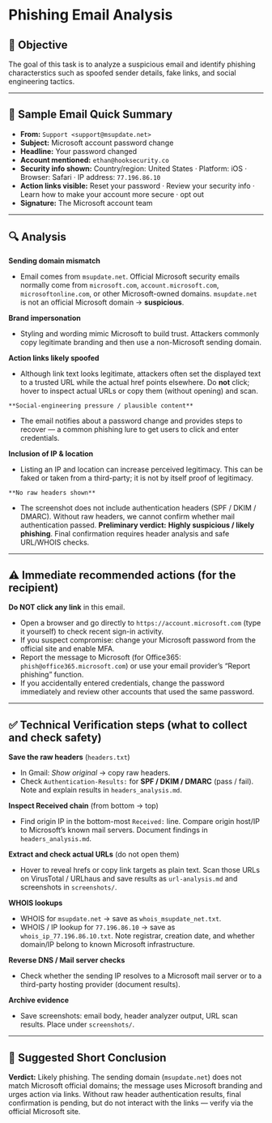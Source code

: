 # Phishing Email Analysis

## 📌 Objective
The goal of this task is to analyze a suspicious email and identify phishing characterstics such as spoofed sender details,  fake links,  and social engineering tactics.

---

## 📧 Sample Email Quick Summary
- **From:** `Support <support@msupdate.net>`  
- **Subject:** Microsoft account password change  
- **Headline:** Your password changed  
- **Account mentioned:** `ethan@hooksecurity.co`  
- **Security info shown:** Country/region: United States · Platform: iOS · Browser: Safari · IP address: `77.196.86.10`  
- **Action links visible:** Reset your password · Review your security info · Learn how to make your account more secure · opt out  
- **Signature:** The Microsoft account team

---

## 🔍 Analysis
**Sending domain mismatch**  
   - Email comes from `msupdate.net`. Official Microsoft security emails normally come from `microsoft.com`, `account.microsoft.com`, `microsoftonline.com`, or other   Microsoft-owned domains. `msupdate.net` is not an official Microsoft domain → **suspicious**.

   **Brand impersonation**  
   - Styling and wording mimic Microsoft to build trust. Attackers commonly copy legitimate branding and then use a non-Microsoft sending domain.

   **Action links likely spoofed**  
   - Although link text looks legitimate, attackers often set the displayed text to a trusted URL while the actual href points elsewhere. Do **not** click; hover to inspect actual URLs or copy them (without opening) and scan.

    **Social-engineering pressure / plausible content**  
   - The email notifies about a password change and provides steps to recover — a common phishing lure to get users to click and enter credentials.

   **Inclusion of IP & location**  
   - Listing an IP and location can increase perceived legitimacy. This can be faked or taken from a third-party; it is not by itself proof of legitimacy.

    **No raw headers shown**  
   - The screenshot does not include authentication headers (SPF / DKIM / DMARC). Without raw headers, we cannot confirm whether mail authentication passed.
**Preliminary verdict:** **Highly suspicious / likely phishing**. Final confirmation requires header analysis and safe URL/WHOIS checks.

---

## ⚠️ Immediate recommended actions (for the recipient)
**Do NOT click any link** in this email.  
- Open a browser and go directly to `https://account.microsoft.com` (type it yourself) to check recent sign-in activity.  
- If you suspect compromise: change your Microsoft password from the official site and enable MFA.  
- Report the message to Microsoft (for Office365: `phish@office365.microsoft.com`) or use your email provider’s “Report phishing” function.  
- If you accidentally entered credentials, change the password immediately and review other accounts that used the same password.


---

## ✅ Technical Verification steps (what to collect and check safety)
**Save the raw headers** (`headers.txt`)  
   - In Gmail: *Show original* → copy raw headers.  
   - Check `Authentication-Results:` for **SPF / DKIM / DMARC** (pass / fail). Note and explain results in `headers_analysis.md`.

**Inspect Received chain** (from bottom → top)  
   - Find origin IP in the bottom-most `Received:` line. Compare origin host/IP to Microsoft’s known mail servers. Document findings in `headers_analysis.md`.

**Extract and check actual URLs** (do not open them)  
   - Hover to reveal hrefs or copy link targets as plain text. Scan those URLs on VirusTotal / URLhaus and save results as `url-analysis.md` and screenshots in `screenshots/`.

**WHOIS lookups**  
   - WHOIS for `msupdate.net` → save as `whois_msupdate_net.txt`.  
   - WHOIS / IP lookup for `77.196.86.10` → save as `whois_ip_77.196.86.10.txt`. Note registrar, creation date, and whether domain/IP belong to known Microsoft infrastructure.

**Reverse DNS / Mail server checks**  
   - Check whether the sending IP resolves to a Microsoft mail server or to a third-party hosting provider (document results).

**Archive evidence**  
   - Save screenshots: email body, header analyzer output, URL scan results. Place under `screenshots/`.

   ---

##  📝 Suggested Short Conclusion 
 **Verdict:** Likely phishing. The sending domain (`msupdate.net`) does not match Microsoft official domains; the message uses Microsoft branding and urges action via links. Without raw header authentication results, final confirmation is pending, but do not interact with the links — verify via the official Microsoft site.  

